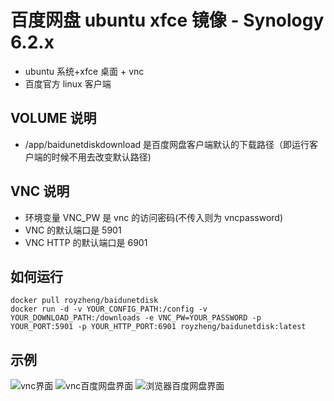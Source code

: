# 百度网盘 ubuntu xfce 镜像 - Synology 6.2.x

- ubuntu 系统+xfce 桌面 + vnc
- 百度官方 linux 客户端

## VOLUME 说明

- /app/baidunetdiskdownload 是百度网盘客户端默认的下载路径（即运行客户端的时候不用去改变默认路径)

## VNC 说明

- 环境变量 VNC_PW 是 vnc 的访问密码(不传入则为 vncpassword)
- VNC 的默认端口是 5901
- VNC HTTP 的默认端口是 6901

## 如何运行

```
docker pull royzheng/baidunetdisk
docker run -d -v YOUR_CONFIG_PATH:/config -v YOUR_DOWNLOAD_PATH:/downloads -e VNC_PW=YOUR_PASSWORD -p YOUR_PORT:5901 -p YOUR_HTTP_PORT:6901 royzheng/baidunetdisk:latest
```

## 示例

![vnc界面](https://raw.githubusercontent.com/royzheng/baidunetdisk/master/demo/vnc_desktop.png)
![vnc百度网盘界面](https://raw.githubusercontent.com/royzheng/baidunetdisk/master/demo/vnc_baidunetdisk.png)
![浏览器百度网盘界面](https://raw.githubusercontent.com/royzheng/baidunetdisk/master/demo/novnc_baidunetdisk.png)
